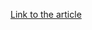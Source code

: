 [Link to the article](https://www.trendmicro.com/en_us/research/23/i/apt34-deploys-phishing-attack-with-new-malware.html)
